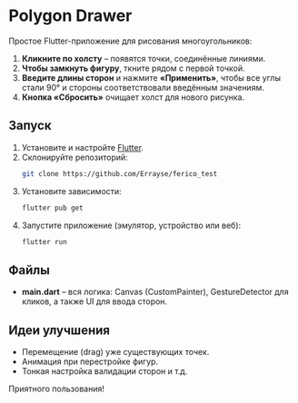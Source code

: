 # Polygon Drawer

Простое Flutter-приложение для рисования многоугольников:

1. **Кликните по холсту** – появятся точки, соединённые линиями.  
2. **Чтобы замкнуть фигуру**, ткните рядом с первой точкой.  
3. **Введите длины сторон** и нажмите **«Применить»**, чтобы все углы стали 90° и стороны соответствовали введённым значениям.  
4. **Кнопка «Сбросить»** очищает холст для нового рисунка.

## Запуск

1. Установите и настройте [Flutter](https://docs.flutter.dev/get-started/install).  
2. Склонируйте репозиторий:  
   ```bash
   git clone https://github.com/Errayse/ferico_test
   ```  
3. Установите зависимости:  
   ```bash
   flutter pub get
   ```  
4. Запустите приложение (эмулятор, устройство или веб):  
   ```bash
   flutter run
   ```  

## Файлы

- **main.dart** – вся логика: Canvas (CustomPainter), GestureDetector для кликов, а также UI для ввода сторон.

## Идеи улучшения

- Перемещение (drag) уже существующих точек.  
- Анимация при перестройке фигур.  
- Тонкая настройка валидации сторон и т.д.

Приятного пользования!
